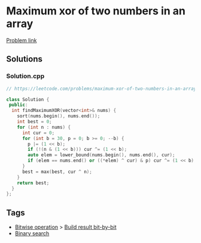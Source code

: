 # Maximum xor of two numbers in an array

[Problem link](https://leetcode.com/problems/maximum-xor-of-two-numbers-in-an-array)

## Solutions


### Solution.cpp
```cpp
// https://leetcode.com/problems/maximum-xor-of-two-numbers-in-an-array

class Solution {
 public:
  int findMaximumXOR(vector<int>& nums) {
    sort(nums.begin(), nums.end());
    int best = 0;
    for (int n : nums) {
      int cur = 0;
      for (int b = 30, p = 0; b >= 0; --b) {
        p |= (1 << b);
        if (!(n & (1 << b))) cur ^= (1 << b);
        auto elem = lower_bound(nums.begin(), nums.end(), cur);
        if (elem == nums.end() or ((*elem) ^ cur) & p) cur ^= (1 << b);
      }
      best = max(best, cur ^ n);
    }
    return best;
  }
};
```
## Tags

* [Bitwise operation](/Collections/bitwise-operation.md#bitwise-operation) > [Build result bit-by-bit](/Collections/bitwise-operation.md#build-result-bit-by-bit)
* [Binary search](/Collections/binary-search.md#binary-search)
